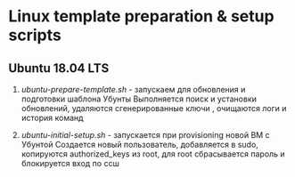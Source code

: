 # Linux template preparation & setup scripts

## Ubuntu 18.04 LTS
1. _ubuntu-prepare-template.sh_ - запускаем для обновления и подготовки шаблона Убунты
   Выполняется поиск и установки обновлений, удаляются сгенерированные ключи , очищаются логи и история команд
   
2. _ubuntu-initial-setup.sh_    - запускается при provisioning новой ВМ с Убунтой
   Создается новый пользователь, добавляется в sudo, копируются authorized_keys из root, для root сбрасывается пароль и блокируется вход по ссш
